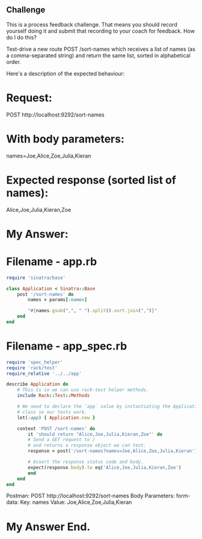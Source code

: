 ## Challenge
This is a process feedback challenge. That means you should record yourself doing it and submit that recording to your coach for feedback. How do I do this?

Test-drive a new route POST /sort-names which receives a list of names (as a comma-separated string) and return the same list, sorted in alphabetical order.

Here's a description of the expected behaviour:

# Request:
POST http://localhost:9292/sort-names

# With body parameters:
names=Joe,Alice,Zoe,Julia,Kieran

# Expected response (sorted list of names):
Alice,Joe,Julia,Kieran,Zoe



# My Answer:
# Filename - app.rb
```ruby
require 'sinatra/base'

class Application < Sinatra::Base
    post '/sort-names' do
        names = params[:names]

        "#{names.gsub(",", " ").split().sort.join(",")}"
    end
end
```

# Filename - app_spec.rb
```ruby
require 'spec_helper'
require 'rack/test'
require_relative '../../app'

describe Application do
    # This is so we can use rack-test helper methods.
    include Rack::Test::Methods

    # We need to declare the `app` value by instantiating the Application
    # class so our tests work.
    let(:app) { Application.new }

    context 'POST /sort-names' do
        it 'should return "Alice,Joe,Julia,Kieran,Zoe"' do
        # Send a GET request to /
        # and returns a response object we can test.
        response = post('/sort-names?names=Joe,Alice,Zoe,Julia,Kieran')

        # Assert the response status code and body.
        expect(response.body).to eq('Alice,Joe,Julia,Kieran,Zoe')
        end
    end
end
```

Postman:
POST http://localhost:9292/sort-names
Body Parameters:
    form-data:
        Key:    names
        Value:  Joe,Alice,Zoe,Julia,Kieran
# My Answer End.
